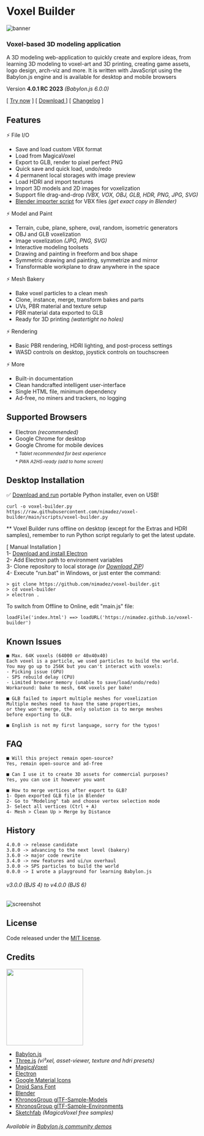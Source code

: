 # Voxel Builder

![banner](media/banner.jpg?raw=true "banner")

### **Voxel-based 3D modeling application**
A 3D modeling web-application to quickly create and explore ideas, from learning 3D modeling to voxel-art and 3D printing, creating game assets, logo design, arch-viz and more. It is written with JavaScript using the Babylon.js engine and is available for desktop and mobile browsers

Version **4.0.1 RC 2023** *(Babylon.js 6.0.0)*

[ [Try now](https://nimadez.github.io/voxel-builder) ] [ [ Download ](https://github.com/nimadez/voxel-builder#desktop-installation) ] [ [Changelog](https://github.com/nimadez/voxel-builder/blob/main/CHANGELOG) ]

## Features

⚡ File I/O
- Save and load custom VBX format
- Load from MagicaVoxel
- Export to GLB, render to pixel perfect PNG
- Quick save and quick load, undo/redo
- 4 permanent local storages with image preview
- Load HDRI and import textures
- Import 3D models and 2D images for voxelization
- Support file drag-and-drop *(VBX, VOX, OBJ, GLB, HDR, PNG, JPG, SVG)*
- [Blender importer script](https://github.com/nimadez/voxel-builder/blob/main/scripts/blender-importer.py) for VBX files *(get exact copy in Blender)*

⚡ Model and Paint
- Terrain, cube, plane, sphere, oval, random, isometric generators
- OBJ and GLB voxelization
- Image voxelization *(JPG, PNG, SVG)*
- Interactive modeling toolsets
- Drawing and painting in freeform and box shape
- Symmetric drawing and painting, symmetrize and mirror
- Transformable workplane to draw anywhere in the space

⚡ Mesh Bakery
- Bake voxel particles to a clean mesh
- Clone, instance, merge, transform bakes and parts
- UVs, PBR material and texture setup
- PBR material data exported to GLB
- Ready for 3D printing *(watertight no holes)*

⚡ Rendering
- Basic PBR rendering, HDRI lighting, and post-process settings
- WASD controls on desktop, joystick controls on touchscreen

⚡ More
- Built-in documentation
- Clean handcrafted intelligent user-interface
- Single HTML file, minimum dependency
- Ad-free, no miners and trackers, no logging

## Supported Browsers
- Electron *(recommended)*
- Google Chrome for desktop
- Google Chrome for mobile devices
<br><sub>* *Tablet recommended for best experience*</sub>
<br><sub>* *PWA A2HS-ready (add to home screen)*</sub>

## Desktop Installation
✅ [Download and run](https://github.com/nimadez/voxel-builder/blob/main/scripts/voxel-builder.py) portable Python installer, even on USB!
```
curl -o voxel-builder.py https://raw.githubusercontent.com/nimadez/voxel-builder/main/scripts/voxel-builder.py
```
** Voxel Builder runs offline on desktop (except for the Extras and HDRI samples), remember to run Python script regularly to get the latest update.

[ Manual Installation ]<br>
1- [Download and install Electron](https://github.com/electron/electron/releases)<br>
2- Add Electron path to environment variables<br>
3- Clone repository to local storage *(or [Download ZIP](https://github.com/nimadez/voxel-builder/archive/refs/heads/main.zip))*<br>
4- Execute "run.bat" in Windows, or just enter the command:
```
> git clone https://github.com/nimadez/voxel-builder.git
> cd voxel-builder
> electron .
```
To switch from Offline to Online, edit "main.js" file:
```
loadFile('index.html') ==> loadURL('https://nimadez.github.io/voxel-builder')
```

## Known Issues
```
■ Max. 64K voxels (64000 or 40x40x40)
Each voxel is a particle, we used particles to build the world.
You may go up to 256K but you can't interact with voxels:
- Picking issue (GPU)
- SPS rebuild delay (CPU)
- Limited browser memory (unable to save/load/undo/redo)
Workaround: bake to mesh, 64K voxels per bake!

■ GLB failed to import multiple meshes for voxelization
Multiple meshes need to have the same properties,
or they won't merge, the only solution is to merge meshes
before exporting to GLB.

■ English is not my first language, sorry for the typos!
```

## FAQ
```
■ Will this project remain open-source?
Yes, remain open-source and ad-free

■ Can I use it to create 3D assets for commercial purposes?
Yes, you can use it however you want

■ How to merge vertices after export to GLB?
1- Open exported GLB file in Blender
2- Go to "Modeling" tab and choose vertex selection mode
3- Select all vertices (Ctrl + A)
4- Mesh > Clean Up > Merge by Distance
```

## History
```
4.0.0 -> release candidate
3.8.0 -> advancing to the next level (bakery)
3.6.0 -> major code rewrite
3.4.0 -> new features and ui/ux overhaul
3.0.0 -> SPS particles to build the world
0.0.0 -> I wrote a playground for learning Babylon.js
```

###### v3.0.0 *(BJS 4)* to v4.0.0 *(BJS 6)*<br>
![screenshot](media/devshots.jpg?raw=true "Screenshot")

## License
Code released under the [MIT license](https://github.com/nimadez/voxel-builder/blob/main/LICENSE).

## Credits
<a href="https://www.babylonjs.com/"><img width="200" src="https://raw.githubusercontent.com/BabylonJS/Brand-Toolkit/master/babylonjs_identity/fullColor/babylonjs_identity_color.svg"></img></a>

- [Babylon.js](https://www.babylonjs.com/)
- [Three.js](https://threejs.org/) *(vi²xel, asset-viewer, texture and hdri presets)*
- [MagicaVoxel](https://ephtracy.github.io/)
- [Electron](https://www.electronjs.org/)
- [Google Material Icons](https://github.com/google/material-design-icons)
- [Droid Sans Font](https://www.android.com/)
- [Blender](https://blender.org/)
- [KhronosGroup glTF-Sample-Models](https://github.com/KhronosGroup/glTF-Sample-Models)
- [KhronosGroup glTF-Sample-Environments](https://github.com/KhronosGroup/glTF-Sample-Environments)
- [Sketchfab](https://sketchfab.com/) *(MagicaVoxel free samples)*

###### Available in [Babylon.js community demos](https://www.babylonjs.com/community/)
